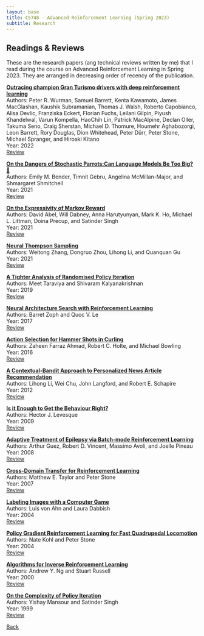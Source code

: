 ```yaml
---
layout: base
title: CS748 - Advanced Reinforcement Learning (Spring 2023)
subtitle: Research
---
```


## Readings & Reviews

These are the research papers (ang technical reviews written by me) that I read during the course on Advanced Reinforcement Learning in Spring 2023. They are arranged in decreasing
order of recency of the publication.

[**Outracing champion Gran Turismo drivers with deep reinforcement learning**](https://docs.google.com/viewer?url=https://www.cs.utexas.edu/~pstone/Papers/bib2html-links/nature22.pdf)  
Authors: Peter R. Wurman, Samuel Barrett, Kenta Kawamoto, James MacGlashan, Kaushik Subramanian, Thomas J. Walsh, Roberto Capobianco, Alisa Devlic, Franziska Eckert, Florian Fuchs, Leilani Gilpin, Piyush Khandelwal, Varun Kompella, HaoChih Lin, Patrick MacAlpine, Declan Oller, Takuma Seno, Craig Sherstan, Michael D. Thomure, Houmehr Aghabozorgi, Leon Barrett, Rory Douglas, Dion Whitehead, Peter Dürr, Peter Stone, Michael Spranger, and Hiroaki Kitano  
Year: 2022  
[Review](https://docs.google.com/viewer?url=https://sarthakmittal92.github.io/research/cs748-s2023/02-turismo-deep-rl.pdf)

[**On the Dangers of Stochastic Parrots:Can Language Models Be Too Big? 🦜**](https://docs.google.com/viewer?url=https://dl.acm.org/doi/pdf/10.1145/3442188.3445922)  
Authors: Emily M. Bender, Timnit Gebru, Angelina McMillan-Major, and Shmargaret Shmitchell  
Year: 2021  
[Review](https://docs.google.com/viewer?url=https://sarthakmittal92.github.io/research/cs748-s2023/15-stochastic-parrots.pdf)

[**On the Expressivity of Markov Reward**](https://docs.google.com/viewer?url=https://david-abel.github.io/papers/neurips2021_oteomr.pdf)  
Authors: David Abel, Will Dabney, Anna Harutyunyan, Mark K. Ho, Michael L. Littman, Doina Precup, and Satinder Singh  
Year: 2021  
[Review](https://docs.google.com/viewer?url=https://sarthakmittal92.github.io/research/cs748-s2023/05-markov-reward-expressivity.pdf)

[**Neural Thompson Sampling**](https://docs.google.com/viewer?url=https://openreview.net/pdf?id=tkAtoZkcUnm)  
Authors: Weitong Zhang, Dongruo Zhou, Lihong Li, and Quanquan Gu  
Year: 2021  
[Review](https://docs.google.com/viewer?url=https://sarthakmittal92.github.io/research/cs748-s2023/12-neural-ts.pdf)

[**A Tighter Analysis of Randomised Policy Iteration**](https://docs.google.com/viewer?url=https://www.cse.iitb.ac.in/~shivaram/papers/tk_uai_2019.pdf)  
Authors: Meet Taraviya and Shivaram Kalyanakrishnan  
Year: 2019  
[Review](https://docs.google.com/viewer?url=https://sarthakmittal92.github.io/research/cs748-s2023/08-policy-iteration-tighter-analysis.pdf)

[**Neural Architecture Search with Reinforcement Learning**](https://docs.google.com/viewer?url=https://arxiv.org/pdf/1611.01578.pdf)  
Authors: Barret Zoph and Quoc V. Le  
Year: 2017  
[Review](https://docs.google.com/viewer?url=https://sarthakmittal92.github.io/research/cs748-s2023/10-nas-rl.pdf)

[**Action Selection for Hammer Shots in Curling**](https://docs.google.com/viewer?url=http://webdocs.cs.ualberta.ca/~holte/Publications/ijcai2016-curling.pdf)  
Authors: Zaheen Farraz Ahmad, Robert C. Holte, and Michael Bowling  
Year: 2016  
[Review](https://docs.google.com/viewer?url=https://sarthakmittal92.github.io/research/cs748-s2023/13-hammer-shots-curling.pdf)

[**A Contextual-Bandit Approach to Personalized News Article Recommendation**](https://docs.google.com/viewer?url=https://www.ra.ethz.ch/cdstore/www2010/www/p661.pdf)  
Authors: Lihong Li, Wei Chu, John Langford, and Robert E. Schapire  
Year: 2012  
[Review](https://docs.google.com/viewer?url=https://sarthakmittal92.github.io/research/cs748-s2023/11-contextual-bandit-personalized-news.pdf)

[**Is it Enough to Get the Behaviour Right?**](https://docs.google.com/viewer?url=http://www.cs.toronto.edu/~hector/Papers/chinese.pdf)  
Authors: Hector J. Levesque  
Year: 2009  
[Review](https://docs.google.com/viewer?url=https://sarthakmittal92.github.io/research/cs748-s2023/09-right-behaviour.pdf)

[**Adaptive Treatment of Epilepsy via Batch-mode Reinforcement Learning**](https://docs.google.com/viewer?url=https://www.cs.mcgill.ca/~jpineau/files/guez-iaai08.pdf)  
Authors: Arthur Guez, Robert D. Vincent, Massimo Avoli, and Joelle Pineau  
Year: 2008  
[Review](https://docs.google.com/viewer?url=https://sarthakmittal92.github.io/research/cs748-s2023/01-epilepsy-batch-rl.pdf)

[**Cross-Domain Transfer for Reinforcement Learning**](https://docs.google.com/viewer?url=https://www.cs.utexas.edu/~pstone/Papers/bib2html-links/ICML07-taylor.pdf)  
Authors: Matthew E. Taylor and Peter Stone  
Year: 2007  
[Review](https://docs.google.com/viewer?url=https://sarthakmittal92.github.io/research/cs748-s2023/14-transfer-rl.pdf)

[**Labeling Images with a Computer Game**](https://docs.google.com/viewer?url=https://www.cs.cmu.edu/~biglou/ESP.pdf)  
Authors: Luis von Ahn and Laura Dabbish  
Year: 2004  
[Review](https://docs.google.com/viewer?url=https://sarthakmittal92.github.io/research/cs748-s2023/03-labeling-game.pdf)

[**Policy Gradient Reinforcement Learning for Fast Quadrupedal Locomotion**](https://docs.google.com/viewer?url=https://www.cs.utexas.edu/~pstone/Papers/bib2html-links/icra04.pdf)  
Authors: Nate Kohl and Peter Stone  
Year: 2004  
[Review](https://docs.google.com/viewer?url=https://sarthakmittal92.github.io/research/cs748-s2023/06-policy-gradient-rl-quadrupedal.pdf)

[**Algorithms for Inverse Reinforcement Learning**](https://docs.google.com/viewer?url=http://ai.stanford.edu/~ang/papers/icml00-irl.pdf)  
Authors: Andrew Y. Ng and Stuart Russell  
Year: 2000  
[Review](https://docs.google.com/viewer?url=https://sarthakmittal92.github.io/research/cs748-s2023/04-inverse-rl.pdf)

[**On the Complexity of Policy Iteration**](https://docs.google.com/viewer?url=https://arxiv.org/pdf/1301.6718.pdf)  
Authors: Yishay Mansour and Satinder Singh  
Year: 1999  
[Review](https://docs.google.com/viewer?url=https://sarthakmittal92.github.io/research/cs748-s2023/07-policy-iteration-complexity.pdf)

[Back](..)

